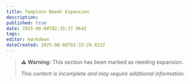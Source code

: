 ```yaml
---
title: Template Needs Expansion
description: 
published: true
date: 2025-08-08T02:15:27.964Z
tags: 
editor: markdown
dateCreated: 2025-08-08T02:15:26.022Z
---
```


> **⚠️ Warning:** This section has been marked as needing expansion.
> 
> *This content is incomplete and may require additional information.*